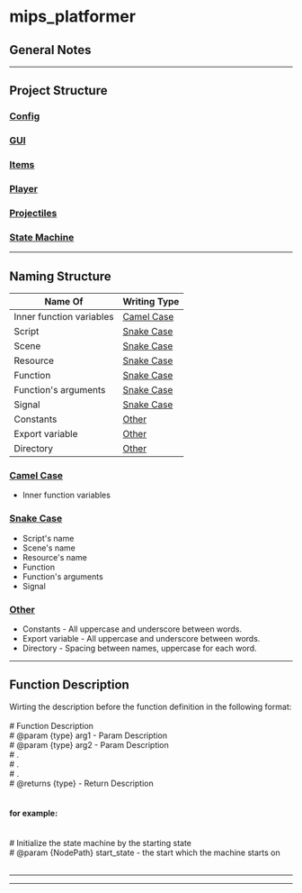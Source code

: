 # mips_platformer
 
General Notes
-------------
***

Project Structure
-----------------

### <u>Config</u>

### <u>GUI</u>

### <u>Items</u>

### <u>Player</u>

### <u>Projectiles</u>

### <u>State Machine</u>
***

Naming Structure
----------------

| Name Of | Writing Type |
|---|---|
| Inner function variables  | [Camel Case](#camel_case) |
| Script | [Snake Case](#snake_case) |
| Scene | [Snake Case](#snake_case) |
| Resource | [Snake Case](#snake_case) |
| Function | [Snake Case](#snake_case) |
| Function's arguments | [Snake Case](#snake_case) |
| Signal | [Snake Case](#snake_case) |
| Constants | [Other](#other) |
| Export variable | [Other](#other) |
| Directory | [Other](#other) |

### <a name="camel_case"><u>Camel Case</u></a>
* Inner function variables 


### <a name="snake_case"><u>Snake Case</u></a>
* Script's name
* Scene's name
* Resource's name
* Function
* Function's arguments
* Signal


### <a name="other"><u>Other</u></a>
* Constants - All uppercase and underscore between words.
* Export variable - All uppercase and underscore between words.
* Directory - Spacing between names, uppercase for each word.

***

Function Description
--------------------
Wirting the description before the function definition in the following format:<br/>
<br/>
\# Function Description<br/>
\# @param {type} arg1 - Param Description<br/>
\# @param {type} arg2 - Param Description<br/>
\# .<br/>
\# .<br/>
\# .<br/>
\# @returns {type} - Return Description<br/>
<br/>

#### for example:
<br/>
# Initialize the state machine by the starting state<br/>
# @param {NodePath} start_state - the start which the machine starts on<br/>
<br/>

***

***